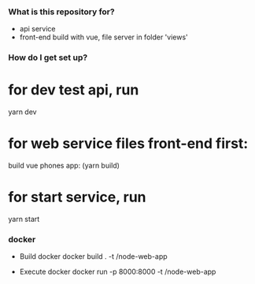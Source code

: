 ### What is this repository for?

- api service
- front-end build with vue, file server in folder 'views'

### How do I get set up?

# for dev test api, run

yarn dev

# for web service files front-end first:

build vue phones app: (yarn build)

# for start service, run

yarn start

### docker

- Build docker docker build . -t <your username>/node-web-app

- Execute docker docker run -p 8000:8000 -t <your username>/node-web-app

```

```

```

```
